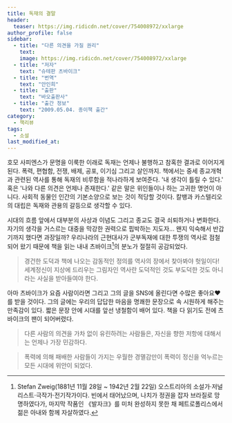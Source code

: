 ```yaml
---
title: 독재의 결말
header:
  teaser: https://img.ridicdn.net/cover/754008972/xxlarge
author_profile: false
sidebar:
  - title: "다른 의견을 가질 권리"
    text:
    image: https://img.ridicdn.net/cover/754008972/xxlarge
  - title: "저자"
    text: "슈테판 츠바이크"
  - title: "번역"
    text: "안인희"
  - title: "출판"
    text: "바오출판사"
  - title: "출간 정보"
    text: "2009.05.04. 종이책 출간"
category:
  - 책리뷰
tags:
  - 소설
last_modified_at:
---
```


호모 사피엔스가 문명을 이룩한 이래로 독재는 언제나 불행하고 참혹한 결과로 이어지게 된다. 폭력, 편협함, 전쟁, 배제, 공포, 이기심 그리고 살인까지. 책에서는 중세 종교개혁과 관련된 역사를 통해 독재의 비루함을 적나라하게 보여준다. '내 생각이 틀릴 수 있다.' 혹은 '나와 다른 의견은 언제나 존재한다.' 같은 말은 위인들이나 하는 고귀한 명언이 아니다. 사회적 동물인 인간의 기본소양으로 보는 것이 적당할 것이다. 칼뱅과 카스텔리오의 대립은 독재와 관용의 갈등으로 생각할 수 있다. 

시대의 흐름 앞에서 대부분의 사상과 이념도 그리고 종교도 결국 쇠퇴하거나 변화한다. 자기의 생각을 거스르는 대중을 막강한 권력으로 핍박하는 지도자... 왠지 익숙해서 반갑기까지 했다면 과장일까? 우리나라의 근현대사가 군부독재에 대한 투쟁의 역사로 점철되어 왔기 때문에 책을 읽는 내내 츠바이크[^1]의 분노가 절절히 공감되었다. 

> 경건한 도덕과 책에 나오는 감동적인 정의를 역사의 장에서 찾아봐야 헛일이다! 세계정신이 지상에 드리우는 그림자인 역사란 도덕적인 것도 부도덕한 것도 아니라는 사실을 받아들여야 한다.

아마 츠바이크가 요즘 사람이라면 그리고 그의 글을 SNS에 올린다면 수많은 좋아요❤️를 받을 것이다. 그의 글에는 우리의 답답한 마음을 명쾌한 문장으로 속 시원하게 해주는 만족감이 있다. 짧은 문장 안에 시대를 앞선 냉철함이 배어 있다. 책을 다 읽기도 전에 츠바이크의 팬이 되어버렸다. 

> 다른 사람의 의견을 가차 없이 유린하려는 사람들은, 자신을 향한 저항에 대해서는 언제나 가장 민감하다.

> 폭력에 의해 패배한 사람들이 가지는 우월한 경멸감만이 폭력이 정신을 억누르는 모든 시대에 위안이 되었다. 



[^1]: Stefan Zweig(1881년 11월 28일 ~ 1942년 2월 22일) 오스트리아의 소설가·저널리스트·극작가·전기작가이다. 빈에서 태어났으며, 나치가 정권을 잡자 브라질로 망명하였다가, 마지막 작품인 《발자크》를 미처 완성하지 못한 채 페트로폴리스에서 젊은 아내와 함께 자살하였다.





